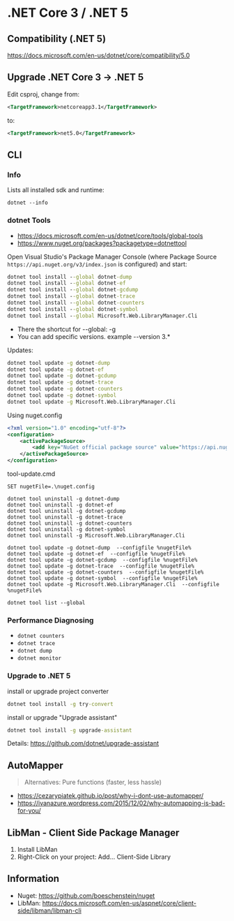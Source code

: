 # .NET Core 3 / .NET 5

## Compatibility (.NET 5)

https://docs.microsoft.com/en-us/dotnet/core/compatibility/5.0

## Upgrade .NET Core 3 -> .NET 5

Edit csproj, change from:

```xml
<TargetFramework>netcoreapp3.1</TargetFramework>
```

to:

```xml
<TargetFramework>net5.0</TargetFramework>
```

## CLI

### Info

Lists all installed sdk and runtime:

`dotnet --info`

### dotnet Tools

- https://docs.microsoft.com/en-us/dotnet/core/tools/global-tools
- https://www.nuget.org/packages?packagetype=dotnettool

Open Visual Studio's Package Manager Console (where Package Source `https://api.nuget.org/v3/index.json` is configured) and start:

```cmd
dotnet tool install --global dotnet-dump  
dotnet tool install --global dotnet-ef  
dotnet tool install --global dotnet-gcdump  
dotnet tool install --global dotnet-trace  
dotnet tool install --global dotnet-counters  
dotnet tool install --global dotnet-symbol
dotnet tool install --global Microsoft.Web.LibraryManager.Cli
```

- There the shortcut for --global: -g
- You can add specific versions. example --version 3.*

Updates:

```cmd
dotnet tool update -g dotnet-dump  
dotnet tool update -g dotnet-ef  
dotnet tool update -g dotnet-gcdump  
dotnet tool update -g dotnet-trace  
dotnet tool update -g dotnet-counters  
dotnet tool update -g dotnet-symbol
dotnet tool update -g Microsoft.Web.LibraryManager.Cli
```

Using nuget.config

```xml
<?xml version="1.0" encoding="utf-8"?>
<configuration>
    <activePackageSource>
        <add key="NuGet official package source" value="https://api.nuget.org/v3/index.json" />
    </activePackageSource>
</configuration>
```

tool-update.cmd

```dos
SET nugetFile=.\nuget.config

dotnet tool uninstall -g dotnet-dump
dotnet tool uninstall -g dotnet-ef
dotnet tool uninstall -g dotnet-gcdump 
dotnet tool uninstall -g dotnet-trace
dotnet tool uninstall -g dotnet-counters
dotnet tool uninstall -g dotnet-symbol
dotnet tool uninstall -g Microsoft.Web.LibraryManager.Cli

dotnet tool update -g dotnet-dump  --configfile %nugetFile%
dotnet tool update -g dotnet-ef  --configfile %nugetFile%
dotnet tool update -g dotnet-gcdump  --configfile %nugetFile%
dotnet tool update -g dotnet-trace  --configfile %nugetFile%
dotnet tool update -g dotnet-counters  --configfile %nugetFile%
dotnet tool update -g dotnet-symbol  --configfile %nugetFile%
dotnet tool update -g Microsoft.Web.LibraryManager.Cli  --configfile %nugetFile%

dotnet tool list --global
```

### Performance Diagnosing

- `dotnet counters`
- `dotnet trace`
- `dotnet dump`
- `dotnet monitor`

### Upgrade to .NET 5

install or upgrade project converter

```cmd
dotnet tool install -g try-convert
```

install or upgrade "Upgrade assistant"

```cmd
dotnet tool install -g upgrade-assistant
```

Details: <https://github.com/dotnet/upgrade-assistant>

## AutoMapper

>Alternatives: Pure functions (faster, less hassle)

- <https://cezarypiatek.github.io/post/why-i-dont-use-automapper/>
- <https://ivanazure.wordpress.com/2015/12/02/why-automapping-is-bad-for-you/>

## LibMan - Client Side Package Manager

1. Install LibMan
2. Right-Click on your project: Add... Client-Side Library

## Information

- Nuget: <https://github.com/boeschenstein/nuget>
- LibMan: <https://docs.microsoft.com/en-us/aspnet/core/client-side/libman/libman-cli>
